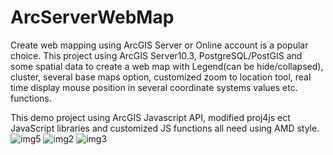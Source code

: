 # ArcServerWebMap
Create web mapping using ArcGIS Server or Online account is a popular choice. This project using ArcGIS Server10.3,  PostgreSQL/PostGIS and some spatial data to create a web map with Legend(can be hide/collapsed), cluster, several base maps option, customized zoom to location tool, real time display mouse position in several coordinate systems values etc. functions.

This demo project using ArcGIS Javascript API, modified proj4js ect JavaScript libraries and customized JS functions all need using AMD style.
![img5](https://cloud.githubusercontent.com/assets/6053471/12698129/3c486fd8-c752-11e5-8791-4a5f6cfd0906.png)
![img2](https://cloud.githubusercontent.com/assets/6053471/12698135/535e566a-c752-11e5-9507-512f3bf4f12a.png)
![img3](https://cloud.githubusercontent.com/assets/6053471/12698136/566d7534-c752-11e5-8c51-184b2c3248c6.png)


